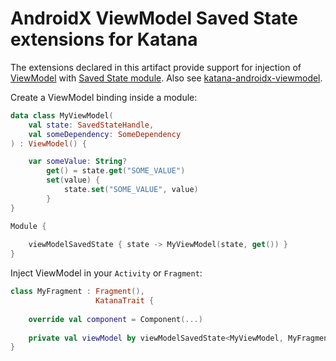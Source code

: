 # AndroidX ViewModel Saved State extensions for Katana

The extensions declared in this artifact provide support for injection of [ViewModel](https://developer.android.com/topic/libraries/architecture/viewmodel)
with [Saved State module](https://developer.android.com/topic/libraries/architecture/viewmodel-savedstate). Also see
[katana-androidx-viewmodel](../androidx-viewmodel).

Create a ViewModel binding inside a module:

```kotlin
data class MyViewModel(
    val state: SavedStateHandle,
    val someDependency: SomeDependency
) : ViewModel() {

    var someValue: String?
        get() = state.get("SOME_VALUE")
        set(value) {
            state.set("SOME_VALUE", value)
        }
}

Module {
    
    viewModelSavedState { state -> MyViewModel(state, get()) }
}
```

Inject ViewModel in your `Activity` or `Fragment`:

```kotlin
class MyFragment : Fragment(),
                   KatanaTrait {
                   
    override val component = Component(...)
    
    private val viewModel by viewModelSavedState<MyViewModel, MyFragment>() 
}
```
